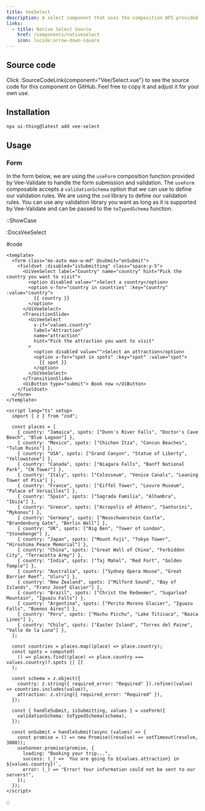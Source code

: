 ```yaml
---
title: VeeSelect
description: A select component that uses the composition API provided by Vee-Validate to perform validation.
links:
  - title: Native Select Source
    href: /components/nativeselect
    icon: lucide:arrow-down-square
---
```


## Source code

Click :SourceCodeLink{component="Vee/Select.vue"} to see the source code for this component on GitHub. Feel free to copy it and adjust it for your own use.

## Installation

```bash
npx ui-thing@latest add vee-select
```

## Usage

### Form

In the form below, we are using the `useForm` composition function provided by Vee-Validate to handle the form submission and validation. The `useForm` composable accepts a `validationSchema` option that we can use to define our validation rules. We are using the `zod` library to define our validation rules. You can use any validation library you want as long as it is supported by Vee-Validate and can be passed to the `toTypedSchema` function.

::ShowCase

:DocsVeeSelect

#code

<!-- automd:file src="../../app/components/content/Docs/Vee/Select/DocsVeeSelect.vue" code lang="vue" -->

```vue [DocsVeeSelect.vue]
<template>
  <form class="mx-auto max-w-md" @submit="onSubmit">
    <fieldset :disabled="isSubmitting" class="space-y-5">
      <UiVeeSelect label="Country" name="country" hint="Pick the country you want to visit">
        <option disabled value="">Select a country</option>
        <option v-for="country in countries" :key="country" :value="country">
          {{ country }}
        </option>
      </UiVeeSelect>
      <TransitionSlide>
        <UiVeeSelect
          v-if="values.country"
          label="Attraction"
          name="attraction"
          hint="Pick the attraction you want to visit"
        >
          <option disabled value="">Select an attraction</option>
          <option v-for="spot in spots" :key="spot" :value="spot">
            {{ spot }}
          </option>
        </UiVeeSelect>
      </TransitionSlide>
      <UiButton type="submit"> Book now </UiButton>
    </fieldset>
  </form>
</template>

<script lang="ts" setup>
  import { z } from "zod";

  const places = [
    { country: "Jamaica", spots: ["Dunn's River Falls", "Doctor's Cave Beach", "Blue Lagoon"] },
    { country: "Mexico", spots: ["Chichen Itza", "Cancun Beaches", "Tulum Ruins"] },
    { country: "USA", spots: ["Grand Canyon", "Statue of Liberty", "Yellowstone"] },
    { country: "Canada", spots: ["Niagara Falls", "Banff National Park", "CN Tower"] },
    { country: "Italy", spots: ["Colosseum", "Venice Canals", "Leaning Tower of Pisa"] },
    { country: "France", spots: ["Eiffel Tower", "Louvre Museum", "Palace of Versailles"] },
    { country: "Spain", spots: ["Sagrada Familia", "Alhambra", "Ibiza"] },
    { country: "Greece", spots: ["Acropolis of Athens", "Santorini", "Mykonos"] },
    { country: "Germany", spots: ["Neuschwanstein Castle", "Brandenburg Gate", "Berlin Wall"] },
    { country: "UK", spots: ["Big Ben", "Tower of London", "Stonehenge"] },
    { country: "Japan", spots: ["Mount Fuji", "Tokyo Tower", "Hiroshima Peace Memorial"] },
    { country: "China", spots: ["Great Wall of China", "Forbidden City", "Terracotta Army"] },
    { country: "India", spots: ["Taj Mahal", "Red Fort", "Golden Temple"] },
    { country: "Australia", spots: ["Sydney Opera House", "Great Barrier Reef", "Uluru"] },
    { country: "New Zealand", spots: ["Milford Sound", "Bay of Islands", "Franz Josef Glacier"] },
    { country: "Brazil", spots: ["Christ the Redeemer", "Sugarloaf Mountain", "Iguazu Falls"] },
    { country: "Argentina", spots: ["Perito Moreno Glacier", "Iguazu Falls", "Buenos Aires"] },
    { country: "Peru", spots: ["Machu Picchu", "Lake Titicaca", "Nazca Lines"] },
    { country: "Chile", spots: ["Easter Island", "Torres del Paine", "Valle de la Luna"] },
  ];

  const countries = places.map((place) => place.country);
  const spots = computed(
    () => places.find((place) => place.country === values.country)?.spots || []
  );

  const schema = z.object({
    country: z.string({ required_error: "Required" }).refine((value) => countries.includes(value)),
    attraction: z.string({ required_error: "Required" }),
  });

  const { handleSubmit, isSubmitting, values } = useForm({
    validationSchema: toTypedSchema(schema),
  });

  const onSubmit = handleSubmit(async (values) => {
    const promise = () => new Promise((resolve) => setTimeout(resolve, 3000));
    useSonner.promise(promise, {
      loading: "Booking your trip...",
      success: (_) => `You are going to ${values.attraction} in ${values.country}!`,
      error: (_) => "Error! Your information could not be sent to our servers!",
    });
  });
</script>

```

<!-- /automd -->

::
